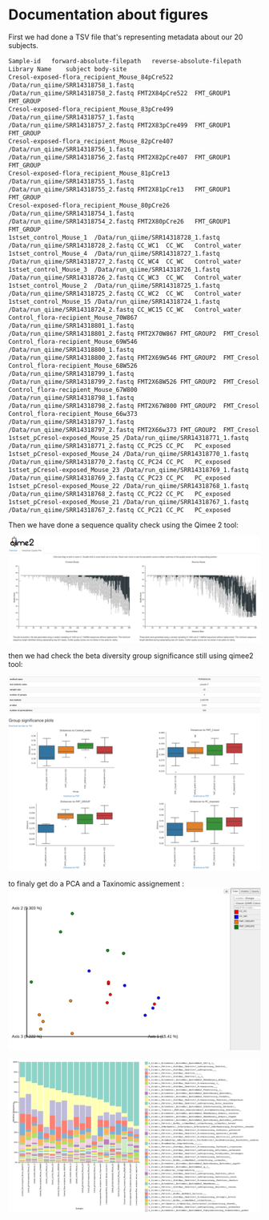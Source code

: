 # Documentation about figures
 
First we had done a TSV file that's representing metadata about our 20 subjects.
```TSV
Sample-id	forward-absolute-filepath	reverse-absolute-filepath	Library Name	subject	body-site
Cresol-exposed-flora_recipient_Mouse_84pCre522	/Data/run_qiime/SRR14318758_1.fastq	/Data/run_qiime/SRR14318758_2.fastq	FMT2X84pCre522	FMT_GROUP1	FMT_GROUP
Cresol-exposed-flora_recipient_Mouse_83pCre499	/Data/run_qiime/SRR14318757_1.fastq	/Data/run_qiime/SRR14318757_2.fastq	FMT2X83pCre499	FMT_GROUP1	FMT_GROUP
Cresol-exposed-flora_recipient_Mouse_82pCre407	/Data/run_qiime/SRR14318756_1.fastq	/Data/run_qiime/SRR14318756_2.fastq	FMT2X82pCre407	FMT_GROUP1	FMT_GROUP
Cresol-exposed-flora_recipient_Mouse_81pCre13	/Data/run_qiime/SRR14318755_1.fastq	/Data/run_qiime/SRR14318755_2.fastq	FMT2X81pCre13	FMT_GROUP1	FMT_GROUP
Cresol-exposed-flora_recipient_Mouse_80pCre26	/Data/run_qiime/SRR14318754_1.fastq	/Data/run_qiime/SRR14318754_2.fastq	FMT2X80pCre26	FMT_GROUP1	FMT_GROUP
1stset_control_Mouse_1	/Data/run_qiime/SRR14318728_1.fastq	/Data/run_qiime/SRR14318728_2.fastq	CC_WC1	CC_WC	Control_water
1stset_control_Mouse_4	/Data/run_qiime/SRR14318727_1.fastq	/Data/run_qiime/SRR14318727_2.fastq	CC_WC4	CC_WC	Control_water
1stset_control_Mouse_3	/Data/run_qiime/SRR14318726_1.fastq	/Data/run_qiime/SRR14318726_2.fastq	CC_WC3	CC_WC	Control_water
1stset_control_Mouse_2	/Data/run_qiime/SRR14318725_1.fastq	/Data/run_qiime/SRR14318725_2.fastq	CC_WC2	CC_WC	Control_water
1stset_control_Mouse_15	/Data/run_qiime/SRR14318724_1.fastq	/Data/run_qiime/SRR14318724_2.fastq	CC_WC15	CC_WC	Control_water
Control_flora-recipient_Mouse_70W867	/Data/run_qiime/SRR14318801_1.fastq	/Data/run_qiime/SRR14318801_2.fastq	FMT2X70W867	FMT_GROUP2	FMT_Cresol
Control_flora-recipient_Mouse_69W546	/Data/run_qiime/SRR14318800_1.fastq	/Data/run_qiime/SRR14318800_2.fastq	FMT2X69W546	FMT_GROUP2	FMT_Cresol
Control_flora-recipient_Mouse_68W526	/Data/run_qiime/SRR14318799_1.fastq	/Data/run_qiime/SRR14318799_2.fastq	FMT2X68W526	FMT_GROUP2	FMT_Cresol
Control_flora-recipient_Mouse_67W800	/Data/run_qiime/SRR14318798_1.fastq	/Data/run_qiime/SRR14318798_2.fastq	FMT2X67W800	FMT_GROUP2	FMT_Cresol
Control_flora-recipient_Mouse_66w373	/Data/run_qiime/SRR14318797_1.fastq	/Data/run_qiime/SRR14318797_2.fastq	FMT2X66w373	FMT_GROUP2	FMT_Cresol
1stset_pCresol-exposed_Mouse_25	/Data/run_qiime/SRR14318771_1.fastq	/Data/run_qiime/SRR14318771_2.fastq	CC_PC25	CC_PC	PC_exposed
1stset_pCresol-exposed_Mouse_24	/Data/run_qiime/SRR14318770_1.fastq	/Data/run_qiime/SRR14318770_2.fastq	CC_PC24	CC_PC	PC_exposed
1stset_pCresol-exposed_Mouse_23	/Data/run_qiime/SRR14318769_1.fastq	/Data/run_qiime/SRR14318769_2.fastq	CC_PC23	CC_PC	PC_exposed
1stset_pCresol-exposed_Mouse_22	/Data/run_qiime/SRR14318768_1.fastq	/Data/run_qiime/SRR14318768_2.fastq	CC_PC22	CC_PC	PC_exposed
1stset_pCresol-exposed_Mouse_21	/Data/run_qiime/SRR14318767_1.fastq	/Data/run_qiime/SRR14318767_2.fastq	CC_PC21	CC_PC	PC_exposed
```
Then we have done a  sequence quality check using the Qimee 2 tool:

![SEQ_quality](/Doc/Sequence_Quality.png)


then we had check the beta diversity group significance still using qimee2 tool: 

![Beta_diversity_group_significance](/Doc/Beta_diversity_group_significance.png)


to finaly get do a PCA and a Taxinomic assignement :
![SEQ_quality](/Doc/PCA_with_Jaccard_q2-emperor-plot.png)



![SEQ_quality](/Doc/Taxonomic_assignment.png)
